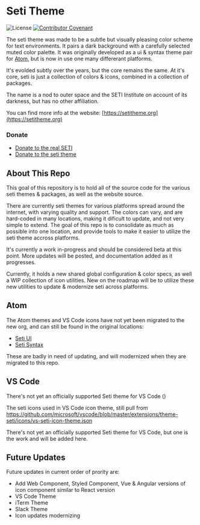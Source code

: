 # Seti Theme
![License](https://img.shields.io/github/license/setitheme/seti?style=flat-square)
[![Contributor Covenant](https://img.shields.io/badge/Contributor%20Covenant-v2.0%20adopted-ff69b4.svg?style=flat-square)](code_of_conduct.md)

The seti theme was made to be a subtle but visually pleasing color scheme for text environments. It pairs a dark background with a carefully selected muted color palette. It was originally developed as a ui & syntax theme pair for [Atom](https://atom.io/), but is now in use one many differerant platforms.

It's evolded subtly over the years, but the core remains the same. At it's core, seti is just a collection of colors & icons, combined in a collection of packages.

The name is a nod to outer space and the SETI Institute on account of its darkness, but has no other affiliation.

You can find more info at the website:
[https://setitheme.org](https://setitheme.org)

### Donate
- [Donate to the real SETI](https://www.seti.org/donate)
- [Donate to the seti theme](https://setitheme.org/donate)


## About This Repo
This goal of this repository is to hold all of the source code for the various seti themes & packages, as well as the website source.

There are currently seti themes for various platforms spread around the internet, with varying quality and support. The colors can vary, and are hard-coded in many locations, making it dificult to update, and not very simple to extend. The goal of this repo is to consolidate as much as possible into one location, and provide tools to make it easier to utilize the seti theme accross platforms.

It's currently a work in-progress and should be considered beta at this point. More updates will be posted, and documentation added as it progresses.

Currently, it holds a new shared global configuration & color specs, as well a WIP collection of icon utilities. New on the roadmap will be to utilize these new utilities to update & modernize seti across platforms.

## Atom
The Atom themes and VS Code icons have not yet been migrated to the new org, and can still be found in the original locations:
- [Seti UI](https://github.com/jesseweed/seti-ui)
- [Seti Syntax](https://github.com/jesseweed/seti-syntax)

These are badly in need of updating, and will modernized when they are migrated to this repo.

## VS Code
There's not yet an officially supported Seti theme for VS Code ()

The seti icons used in VS Code icon theme, still pull from
https://github.com/microsoft/vscode/blob/master/extensions/theme-seti/icons/vs-seti-icon-theme.json

There's not yet an officially supported Seti theme for VS Code, but one is the work and will be added here.

## Future Updates
Future updates in current order of prority are:
- Add Web Component, Styled Component, Vue & Angular versions of icon component similar to React version
- VS Code Theme
- iTerm Theme
- Slack Theme
- Icon updates modernizing
